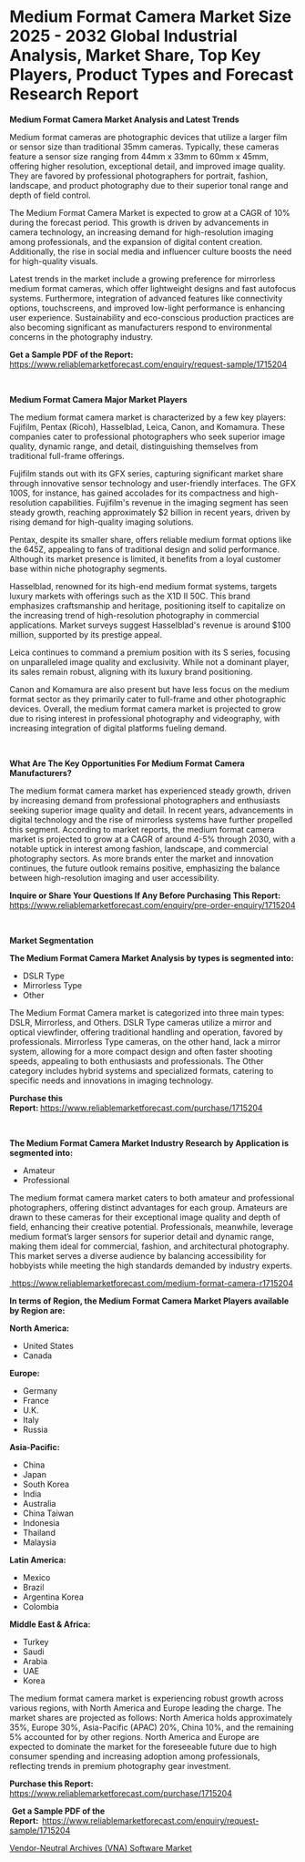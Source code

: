 <p><h1>Medium Format Camera Market Size 2025 - 2032 Global Industrial Analysis, Market Share, Top Key Players, Product Types and Forecast Research Report</h1></p><p><strong>Medium Format Camera Market Analysis and Latest Trends</strong></p>
<p><p>Medium format cameras are photographic devices that utilize a larger film or sensor size than traditional 35mm cameras. Typically, these cameras feature a sensor size ranging from 44mm x 33mm to 60mm x 45mm, offering higher resolution, exceptional detail, and improved image quality. They are favored by professional photographers for portrait, fashion, landscape, and product photography due to their superior tonal range and depth of field control.</p><p>The Medium Format Camera Market is expected to grow at a CAGR of 10% during the forecast period. This growth is driven by advancements in camera technology, an increasing demand for high-resolution imaging among professionals, and the expansion of digital content creation. Additionally, the rise in social media and influencer culture boosts the need for high-quality visuals.</p><p>Latest trends in the market include a growing preference for mirrorless medium format cameras, which offer lightweight designs and fast autofocus systems. Furthermore, integration of advanced features like connectivity options, touchscreens, and improved low-light performance is enhancing user experience. Sustainability and eco-conscious production practices are also becoming significant as manufacturers respond to environmental concerns in the photography industry.</p></p>
<p><strong>Get a Sample PDF of the Report:&nbsp;</strong> <a href="https://www.reliablemarketforecast.com/enquiry/request-sample/1715204?utm_campaign=1885&utm_medium=2&utm_source=Github&utm_content=ia&utm_term=11012025&utm_id=medium-format-camera">https://www.reliablemarketforecast.com/enquiry/request-sample/1715204</a></p>
<p>&nbsp;</p>
<p><strong>Medium Format Camera Major Market Players</strong></p>
<p><p>The medium format camera market is characterized by a few key players: Fujifilm, Pentax (Ricoh), Hasselblad, Leica, Canon, and Komamura. These companies cater to professional photographers who seek superior image quality, dynamic range, and detail, distinguishing themselves from traditional full-frame offerings.</p><p>Fujifilm stands out with its GFX series, capturing significant market share through innovative sensor technology and user-friendly interfaces. The GFX 100S, for instance, has gained accolades for its compactness and high-resolution capabilities. Fujifilm's revenue in the imaging segment has seen steady growth, reaching approximately $2 billion in recent years, driven by rising demand for high-quality imaging solutions.</p><p>Pentax, despite its smaller share, offers reliable medium format options like the 645Z, appealing to fans of traditional design and solid performance. Although its market presence is limited, it benefits from a loyal customer base within niche photography segments.</p><p>Hasselblad, renowned for its high-end medium format systems, targets luxury markets with offerings such as the X1D II 50C. This brand emphasizes craftsmanship and heritage, positioning itself to capitalize on the increasing trend of high-resolution photography in commercial applications. Market surveys suggest Hasselblad's revenue is around $100 million, supported by its prestige appeal.</p><p>Leica continues to command a premium position with its S series, focusing on unparalleled image quality and exclusivity. While not a dominant player, its sales remain robust, aligning with its luxury brand positioning.</p><p>Canon and Komamura are also present but have less focus on the medium format sector as they primarily cater to full-frame and other photographic devices. Overall, the medium format camera market is projected to grow due to rising interest in professional photography and videography, with increasing integration of digital platforms fueling demand.</p></p>
<p>&nbsp;</p>
<p><strong>What Are The Key Opportunities For Medium Format Camera Manufacturers?</strong></p>
<p><p>The medium format camera market has experienced steady growth, driven by increasing demand from professional photographers and enthusiasts seeking superior image quality and detail. In recent years, advancements in digital technology and the rise of mirrorless systems have further propelled this segment. According to market reports, the medium format camera market is projected to grow at a CAGR of around 4-5% through 2030, with a notable uptick in interest among fashion, landscape, and commercial photography sectors. As more brands enter the market and innovation continues, the future outlook remains positive, emphasizing the balance between high-resolution imaging and user accessibility.</p></p>
<p><strong>Inquire or Share Your Questions If Any Before Purchasing This Report:</strong> <a href="https://www.reliablemarketforecast.com/enquiry/pre-order-enquiry/1715204?utm_campaign=1885&utm_medium=2&utm_source=Github&utm_content=ia&utm_term=11012025&utm_id=medium-format-camera">https://www.reliablemarketforecast.com/enquiry/pre-order-enquiry/1715204</a></p>
<p>&nbsp;</p>
<p><strong>Market Segmentation</strong></p>
<p><strong>The Medium Format Camera Market Analysis by types is segmented into:</strong></p>
<p><ul><li>DSLR Type</li><li>Mirrorless Type</li><li>Other</li></ul></p>
<p><p>The Medium Format Camera market is categorized into three main types: DSLR, Mirrorless, and Others. DSLR Type cameras utilize a mirror and optical viewfinder, offering traditional handling and operation, favored by professionals. Mirrorless Type cameras, on the other hand, lack a mirror system, allowing for a more compact design and often faster shooting speeds, appealing to both enthusiasts and professionals. The Other category includes hybrid systems and specialized formats, catering to specific needs and innovations in imaging technology.</p></p>
<p><strong>Purchase this Report:&nbsp;</strong><a href="https://www.reliablemarketforecast.com/purchase/1715204?utm_campaign=1885&utm_medium=2&utm_source=Github&utm_content=ia&utm_term=11012025&utm_id=medium-format-camera">https://www.reliablemarketforecast.com/purchase/1715204</a></p>
<p>&nbsp;</p>
<p><strong>The Medium Format Camera Market Industry Research by Application is segmented into:</strong></p>
<p><ul><li>Amateur</li><li>Professional</li></ul></p>
<p><p>The medium format camera market caters to both amateur and professional photographers, offering distinct advantages for each group. Amateurs are drawn to these cameras for their exceptional image quality and depth of field, enhancing their creative potential. Professionals, meanwhile, leverage medium format’s larger sensors for superior detail and dynamic range, making them ideal for commercial, fashion, and architectural photography. This market serves a diverse audience by balancing accessibility for hobbyists while meeting the high standards demanded by industry experts.</p></p>
<p><a href="https://www.reliablemarketforecast.com/medium-format-camera-r1715204?utm_campaign=1885&utm_medium=2&utm_source=Github&utm_content=ia&utm_term=11012025&utm_id=medium-format-camera">&nbsp;https://www.reliablemarketforecast.com/medium-format-camera-r1715204</a></p>
<p><strong>In terms of Region, the Medium Format Camera Market Players available by Region are:</strong></p>
<p>
    <p> <strong> North America: </strong>
        <ul>
            <li>United States</li>
            <li>Canada</li>
        </ul>
        </p> 
    <p> <strong> Europe: </strong>
        <ul>
            <li>Germany</li>
            <li>France</li>
            <li>U.K.</li>
            <li>Italy</li>
            <li>Russia</li>
        </ul>
        </p> 
    <p> <strong> Asia-Pacific: </strong>
        <ul>
            <li>China</li>
            <li>Japan</li>
            <li>South Korea</li>
            <li>India</li>
            <li>Australia</li>
            <li>China Taiwan</li>
            <li>Indonesia</li>
            <li>Thailand</li>
            <li>Malaysia</li>
        </ul>
        </p> 
    <p> <strong> Latin America: </strong>
        <ul>
            <li>Mexico</li>
            <li>Brazil</li>
            <li>Argentina Korea</li>
            <li>Colombia</li>
        </ul>
        </p> 
    <p> <strong> Middle East & Africa: </strong>
        <ul>
            <li>Turkey</li>
            <li>Saudi</li>
            <li>Arabia</li>
            <li>UAE</li>
            <li>Korea</li>
        </ul>
    </p>
    </p>
<p><p>The medium format camera market is experiencing robust growth across various regions, with North America and Europe leading the charge. The market shares are projected as follows: North America holds approximately 35%, Europe 30%, Asia-Pacific (APAC) 20%, China 10%, and the remaining 5% accounted for by other regions. North America and Europe are expected to dominate the market for the foreseeable future due to high consumer spending and increasing adoption among professionals, reflecting trends in premium photography gear investment.</p></p>
<p><strong>Purchase this Report: </strong><a href="https://www.reliablemarketforecast.com/purchase/1715204?utm_campaign=1885&utm_medium=2&utm_source=Github&utm_content=ia&utm_term=11012025&utm_id=medium-format-camera">https://www.reliablemarketforecast.com/purchase/1715204</a></p>
<p>&nbsp;<strong>Get a Sample PDF of the Report:&nbsp;&nbsp;</strong><a href="https://www.reliablemarketforecast.com/enquiry/request-sample/1715204?utm_campaign=1885&utm_medium=2&utm_source=Github&utm_content=ia&utm_term=11012025&utm_id=medium-format-camera">https://www.reliablemarketforecast.com/enquiry/request-sample/1715204</a></p>
<p><strong></strong></p>
<p><p><a href="https://github.com/sofayahoo2023/Market-Research-Report-List-6/blob/main/vendor-neutral-archives-vna-software-market.md?utm_campaign=1885&utm_medium=2&utm_source=Github&utm_content=ia&utm_term=11012025&utm_id=medium-format-camera">Vendor-Neutral Archives (VNA) Software Market</a></p></p>